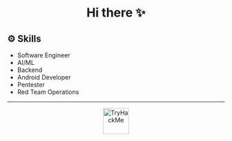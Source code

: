<h1 align="center">Hi there ✨</h1>

<div align="">
  <h2>⚙️ Skills</h2>
  <ul>
    <li>Software Engineer</li>
    <li>AI/ML</li>
    <li>Backend</li>
    <li>Android Developer</li>
    <li>Pentester</li>
    <li>Red Team Operations</li>
  </ul>
</div>

---

<div>
  <p align="center">
    <a href="https://tryhackme.com/p/0xKiroz">
      <img height="60em" src="https://tryhackme-badges.s3.amazonaws.com/0xKiroz.png" alt="TryHackMe"/>
    </a>
    <!--     <a href="https://www.linkedin.com/in//">
      <img height="60em" src="https://img.shields.io/badge/LinkedIn-0077B5?style=for-the-badge&logo=linkedin&logoColor=white">
    </a> -->
  </p>
</div>
